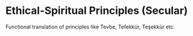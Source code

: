 # Ethical-Spiritual Principles (Secular)

Functional translation of principles like Tevbe, Tefekkür, Teşekkür etc.